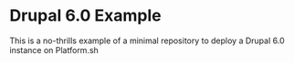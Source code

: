 # Drupal 6.0 Example

This is a no-thrills example of a minimal repository to deploy a Drupal 6.0 instance on Platform.sh
